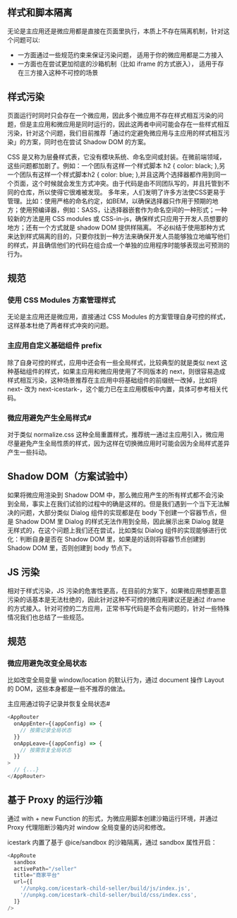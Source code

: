

## 样式和脚本隔离

无论是主应用还是微应用都是直接在页面里执行，本质上不存在隔离机制，针对这个问题可以:

- 一方面通过一些规范约束来保证污染问题， 适用于你的微应用都是二方接入
- 一方面也在尝试更加彻底的沙箱机制（比如 iframe 的方式嵌入）， 适用于存在三方接入这种不可控的场景

## 样式污染

页面运行时同时只会存在一个微应用，因此多个微应用不存在样式相互污染的问题，但是主应用和微应用是同时运行的，因此这两者中间可能会存在一些样式相互污染，针对这个问题，我们目前推荐「通过约定避免微应用与主应用的样式相互污染」的方案，同时也在尝试 Shadow DOM 的方案。

CSS 是又称为层叠样式表，它没有模块系统、命名空间或封装。在微前端领域，这些问题都加剧了。例如：一个团队有这样一个样式脚本 h2 { color: black; },另一个团队有这样一个样式脚本h2 { color: blue; },并且这两个选择器都作用到同一个页面，这个时候就会发生方式冲突。由于代码是由不同团队写的，并且托管到不同的仓库，所以使得它很难被发现。
多年来，人们发明了许多方法使CSS更易于管理。比如：使用严格的命名约定，如BEM，以确保选择器只作用于预期的地方；使用预编译器，例如：SASS，让选择器嵌套作为命名空间的一种形式；一种较新的方法是用 CSS modules 或 CSS-in-js，确保样式只应用于开发人员想要的地方；还有一个方式就是 shadow DOM 提供样隔离。
不必纠结于使用那种方式来达到样式隔离的目的，只要你找到一种方法来确保开发人员能够独立地编写他们的样式，并且确信他们的代码在组合成一个单独的应用程序时能够表现出可预测的行为。


## 规范

### 使用 CSS Modules 方案管理样式

无论是主应用还是微应用，直接通过 CSS Modules 的方案管理自身可控的样式，这样基本杜绝了两者样式冲突的问题。

### 主应用自定义基础组件 prefix

除了自身可控的样式，应用中还会有一些全局样式，比较典型的就是类似 next 这种基础组件的样式，如果主应用和微应用使用了不同版本的 next，则很容易造成样式相互污染，这种场景推荐在主应用中将基础组件的前缀统一改掉，比如将 next- 改为 next-icestark-，这个能力已在主应用模板中内置，具体可参考相关代码。


### 微应用避免产生全局样式#

对于类似 normalize.css 这种全局重置样式，推荐统一通过主应用引入，微应用尽量避免产生全局性质的样式，因为这样在切换微应用时可能会因为全局样式差异产生一些抖动。

## Shadow DOM（方案试验中）

如果将微应用渲染到 Shadow DOM 中，那么微应用产生的所有样式都不会污染到全局，事实上在我们试验的过程中的确是这样的。但是我们遇到一个当下无法解决的问题，大部分类似 Dialog 组件的实现都是在 body 下创建一个容器节点，但是 Shadow DOM 里 Dialog 的样式无法作用到全局，因此展示出来 Dialog 就是无样式的，在这个问题上我们还在尝试，比如类似 Dialog 组件的实现能够进行优化：判断自身是否在 Shadow DOM 里，如果是的话则将容器节点创建到 Shadow DOM 里，否则创建到 body 节点下。


## JS 污染

相对于样式污染，JS 污染的危害性更高，在目前的方案下，如果微应用想要恶意污染的话基本是无法杜绝的，因此针对这种不可控的微应用建议还是通过 iframe 的方式接入。针对可控的二方应用，正常书写代码是不会有问题的，针对一些特殊情况我们也总结了一些规范。


## 规范

### 微应用避免改变全局状态

比如改变全局变量 window/location 的默认行为，通过 document 操作 Layout 的 DOM，这些本身都是一些不推荐的做法。

主应用通过钩子记录并恢复全局状态#

```js
<AppRouter
  onAppEnter={(appConfig) => {
    // 按需记录全局状态
  }}
  onAppLeave={(appConfig) => {
    // 按需恢复全局状态
  }}
>
  // {...}
</AppRouter>
```

## 基于 Proxy 的运行沙箱

通过 with + new Function 的形式，为微应用脚本创建沙箱运行环境，并通过 Proxy 代理阻断沙箱内对 window 全局变量的访问和修改。

icestark 内置了基于 @ice/sandbox 的沙箱隔离，通过 sandbox 属性开启：

```js
<AppRoute
  sandbox
  activePath="/seller"
  title="商家平台"
  url={[
    '//unpkg.com/icestark-child-seller/build/js/index.js',
    '//unpkg.com/icestark-child-seller/build/css/index.css',
  ]}
/>
```